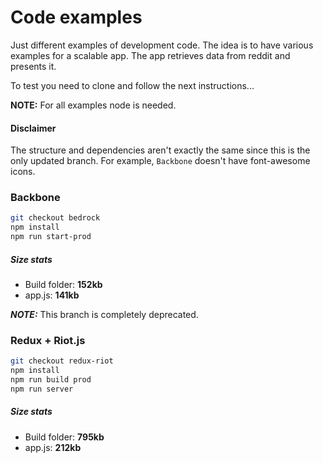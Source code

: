 # Code examples

Just different examples of development code.
The idea is to have various examples for a scalable app.
The app retrieves data from reddit and presents it.

To test you need to clone and follow the next instructions...

**NOTE:** For all examples node is needed.

#### Disclaimer
The structure and dependencies aren't exactly the same since this is the only updated branch.
For example, ```Backbone``` doesn't have font-awesome icons.

### Backbone

```bash
git checkout bedrock
npm install
npm run start-prod
```

##### Size stats
- Build folder: **152kb**
- app.js: **141kb**

***NOTE:*** This branch is completely deprecated.

### Redux + Riot.js

```bash
git checkout redux-riot
npm install
npm run build prod
npm run server
```

##### Size stats
- Build folder: **795kb**
- app.js: **212kb**
